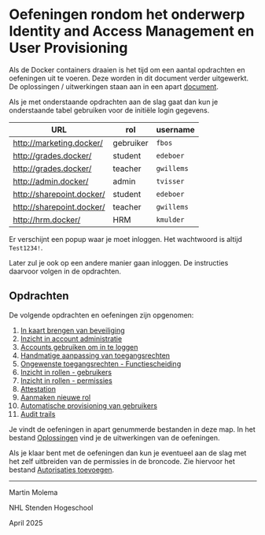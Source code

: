 # Oefeningen rondom het onderwerp Identity and Access Management en User Provisioning

Als de Docker containers draaien is het tijd om een aantal opdrachten en oefeningen uit te voeren. Deze worden in
dit document verder uitgewerkt. De oplossingen / uitwerkingen staan aan in een apart [document](Oplossingen.MD).

Als je met onderstaande opdrachten aan de slag gaat dan kun je onderstaande tabel gebruiken voor de initiële login
gegevens.

| URL                       | rol       | username   |
|---------------------------|-----------|------------|
| http://marketing.docker/  | gebruiker | `fbos`     | 
| http://grades.docker/     | student   | `edeboer`  |
| http://grades.docker/     | teacher   | `gwillems` |
| http://admin.docker/      | admin     | `tvisser`  |
| http://sharepoint.docker/ | student   | `edeboer`  |
| http://sharepoint.docker/ | teacher   | `gwillems` |
| http://hrm.docker/        | HRM       | `kmulder`  |

Er verschijnt een popup waar je moet inloggen. Het wachtwoord is altijd `Test1234!`.

Later zul je ook op een andere manier gaan inloggen. De instructies daarvoor volgen in de opdrachten.

## Opdrachten

De volgende opdrachten en oefeningen zijn opgenomen:

1. [In kaart brengen van beveiliging](./Oefening%2001.MD)
2. [Inzicht in account administratie](./Oefening%2002.MD)
3. [Accounts gebruiken om in te loggen](./Oefening%2003.MD)
4. [Handmatige aanpassing van toegangsrechten](./Oefening%2004.MD)
5. [Ongewenste toegangsrechten - Functiescheiding](./Oefening%2005.MD)
6. [Inzicht in rollen - gebruikers](./Oefening%2006.MD)
7. [Inzicht in rollen - permissies](./Oefening%2007.MD)
8. [Attestation](./Oefening%2008.MD)
9. [Aanmaken nieuwe rol](./Oefening%2009.MD)
10. [Automatische provisioning van gebruikers](./Oefening%2010.MD)
11. [Audit trails](./Oefening%2011.MD)

Je vindt de oefeningen in apart genummerde bestanden in deze map. In het bestand [Oplossingen](./Oplossingen.MD) vind
je de uitwerkingen van de oefeningen. 

Als je klaar bent met de oefeningen dan kun je eventueel aan de slag met het zelf uitbreiden van de permissies in de 
broncode. Zie hiervoor het bestand [Autorisaties toevoegen](./Autorisaties%20toevoegen.MD).

---

Martin Molema

NHL Stenden Hogeschool

April 2025